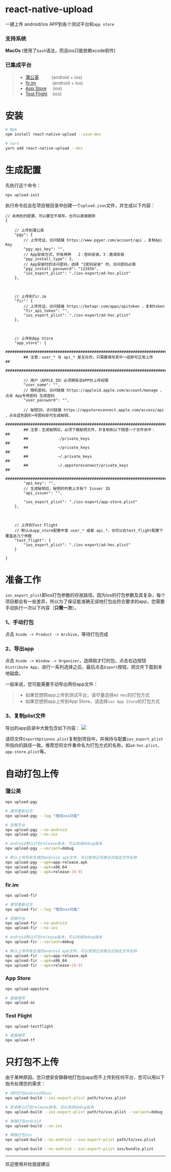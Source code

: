 # react-native-upload
一键上传 android/ios APP到各个测试平台和`app store`

### 支持系统
**MacOs**&nbsp;(使用了`bash`语法，而且ios只能依赖xcode软件)

### 已集成平台

>- [蒲公英](https://www.pgyer.com)  &nbsp;&nbsp;&nbsp;&nbsp;&nbsp;&nbsp;&nbsp;&nbsp;&nbsp;(android + ios)
>- [fir.im](https://betaqr.com)  &nbsp;&nbsp;&nbsp;&nbsp;&nbsp;&nbsp;&nbsp;&nbsp;&nbsp;&nbsp;&nbsp;&nbsp;(android + ios)
>- [App Store](https://appstoreconnect.apple.com) &nbsp;&nbsp;&nbsp;&nbsp;(ios)
>- [Test Flight](https://developer.apple.com/testflight/) &nbsp;&nbsp;&nbsp;(ios)

# 安装
```bash
# Npm
npm install react-native-upload --save-dev

# Yarn
yarn add react-native-upload --dev
```

# 生成配置
先执行这个命令：
```bash
npx upload-init
```
执行命令后会在项目根目录中创建一个`upload.json`文件，并生成以下内容：
```json5
// 未用到的配置，可以置空不填写，也可以直接删除
{

    // 上传到蒲公英
    "pgy": {
        // 上传凭证，访问链接 https://www.pgyer.com/account/api ，复制Api Key
        "pgy_api_key": "",
        // App安装方式，共有两种   2：密码安装，3：邀请安装
        "pgy_install_type": 2,
        // App安装时的访问密码，选择 "2密码安装" 时，访问密码必填
        "pgy_install_password": "123456",
        "ios_export_plist": "./ios-export/ad-hoc.plist"
    },



    // 上传到fir.im
    "fir": {
        // 上传凭证，访问链接 https://betaqr.com/apps/apitoken ，复制token
        "fir_api_token": "",
        "ios_export_plist": "./ios-export/ad-hoc.plist"
    },



    // 上传到App Store
    "app_store": {
        ###########################################################################
        ## 注意：user_* 与 api_* 是互斥的，只需要填写其中一组即可正常上传                ##
        ###########################################################################

        // 用户（APPLE_ID）必须拥有该APP的上传权限
        "user_name": "",
        // 随机密码，访问链接 https://appleid.apple.com/account/manage ，点击 App专用密码 生成密码
        "user_password": "",

        // 秘钥ID，访问链接 https://appstoreconnect.apple.com/access/api ，点击蓝色圆形+号图标即可生成秘钥。
        ##########################################################################
        ## 注意：生成秘钥后，必须下载秘钥文件，并复制到以下随意一个文件夹中：              ##
        ##             ./private_keys                                           ##
        ##             ~/private_keys                                           ##
        ##             ~/.private_keys                                          ##
        ##             ~/.appstoreconnect/private_keys                          ##
        ##########################################################################
        "api_key": "",
        // 生成秘钥后，秘钥的列表上方有个 Issuer ID
        "api_issuer": "",

        "ios_export_plist": "./ios-export/app-store.plist"
    },



    // 上传到Test Flight
    // 默认从app_store配置中拿 user_* 或者 api_*，也可以在test_flight配置下覆盖这几个参数
    "test_flight": {
        "ios_export_plist": "./ios-export/ad-hoc.plist"
    }

}
```


# 准备工作

`ios_export_plist`即ios打包参数的存放路径。因为ios的打包参数及其复杂，每个项目都会有一些差异，所以为了保证能准确无误地打包出符合要求的app，您需要手动执行一次以下内容（**只需一次**）。

### 1、手动打包
点击 `Xcode -> Product -> Archive`，等待打包完成
### 2、导出app
点击 `Xcode -> Window -> Organizer`，选择刚才打的包，点击右边按钮`Distribute App`，进行一系列选择之后，最后点击`Export`按钮，把文件下载到本地磁盘。

一般来说，您可能需要手动导出两份app文件：

>- 如果您想把app上传到测试平台，请尽量选择`Ad Hoc`的打包方式
>- 如果您想把app上传到App Store，请选择`ios App Store`的打包方式

### 3、复制plist文件
导出的app目录中大致包含如下内容：
![](https://github.com/fwh1990/react-native-upload/blob/master/example.png?raw=true)

请将文件`ExportOptionns.plist`复制到项目中，并保持与配置`ios_export_plist`所指向的路径一致。推荐您将文件重命名为打包方式的名称，如`ad-hoc.plist`、`app-store.plist`等。

# 自动打包上传

### 蒲公英
```bash
npx upload-pgy

# 填写更新日志
npx upload-pgy --log "增加xxx功能"

# 忽略平台
npx upload-pgy --no-android
npx upload-pgy --no-ios

# android默认打包release版本，可以改成debug版本
npx upload-pgy --variant=debug

# 默认上传所有生成的android apk文件，可以使用正则表达式指定文件名称
npx upload-pgy --apk=app-release.apk
npx upload-pgy --apk=x86_64
npx upload-pgy --apk=release-[0-9]
```

### fir.im
```bash
npx upload-fir

# 填写更新日志
npx upload-fir --log "增加xxx功能"

# 忽略平台
npx upload-fir --no-android
npx upload-fir --no-ios

# android默认打包release版本，可以改成debug版本
npx upload-fir --variant=debug

# 默认上传所有生成的android apk文件，可以使用正则表达式指定文件名称
npx upload-fir --apk=app-release.apk
npx upload-fir --apk=x86_64
npx upload-fir --apk=release-[0-9]
```

### App Store
```bash
npx upload-appstore

# 或者缩写
npx upload-as
```

### Test Flight
```bash
npx upload-testflight

# 或者缩写
npx upload-tf
```

# 只打包不上传
由于某种原因，您只想安安静静地打包出app而不上传到任何平台，您可以用以下指令处理您的需求：

```bash
# 同时打包android和ios
npx upload-build --ios-export-plist path/to/xxx.plist

# 安卓默认打包release版本，可以改成debug版本
npx upload-build --ios-export-plist path/to/xxx.plist --variant=debug

# 单独打包android
npx upload-build --no-ios

# 单独打包ios
npx upload-build --no-android --ios-export-plist path/to/xxx.plist

npx upload-build --no-android --ios-export-plist ios/bundle.plist
```

------

欢迎使用并给我提建议
